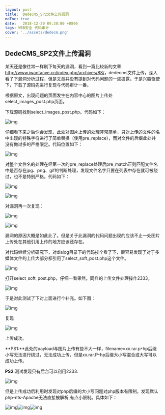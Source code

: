 ```yaml
---
layout: post
title:  DedeCMS_SP2文件上传漏洞
noToc: true
date:   2018-12-20 09:30:00 +0800
tags: WEB安全 代码审计
cover: '../assets/dedecm.png' 
---
```


## DedeCMS_SP2文件上传漏洞

某天还是像往常一样刷下每天的漏洞，看到一篇比较新的文章<http://www.iwantacve.cn/index.php/archives/88/>，dedecms文件上传，深入看了下漏洞分析过程，但是文章并没有提到对代码问题的一些披露。于是兴趣驱使下，下载了源码先进行复现与代码审计一番。

根据原文，出现问题的页面发生在内容中心的图片上传处select_images_post.php页面，

下载源码找到select_images_post.php。代码如下：

![img]({{site.baseurl}}/assets/images/dedecms/clip_image002.jpg)

仔细看下来之后你会发现，此处对图片上传的处理非常简单，只对上传的文件的名中出现的特殊字符进行了简单替换（使用pre_replace），而对文件的后缀此处并没有做过多的严格限定。代码位置如下：

![img]({{site.baseurl}}/assets/images/dedecms/clip_image004.png)

对整个文件名的处理在经第一次的pre_replace处理后pre_match正则匹配文件名中是否存在jpg、png、gif的判断处理，发现文件名字只要在列表中存在就可被绕过，也不是特别严格。代码如下：

![img]({{site.baseurl}}/assets/images/dedecms/clip_image006.jpg)

![img]({{site.baseurl}}/assets/images/dedecms/clip_image008.png)

对漏洞再一次复现：

![img]({{site.baseurl}}/assets/images/dedecms/clip_image010.png)

![img]({{site.baseurl}}/assets/images/dedecms/clip_image012.png)

漏洞的原因大概是如此此了。但是关于此漏洞的代码问题出现的应该不止一处图片上传处在其他引用上传的地方应该还存在。

对代码继续分析研究下，对dialog目录下的代码挨个看了下，很容易发现了对于多媒体文件的上传大部分都引用了select_soft_post.php这个文件。

![img]({{site.baseurl}}/assets/images/dedecms/clip_image013.png)

打开select_soft_post.php，仔细一看果然，同样的上传文件处理操作2333。

![img]({{site.baseurl}}/assets/images/dedecms/clip_image015.jpg)

于是对此测试了下对上面进行个补充。如下图：

![img]({{site.baseurl}}/assets/images/dedecms/clip_image017.png)

复现

![img]({{site.baseurl}}/assets/images/dedecms/clip_image019.png)

上传成功。

**PS1:**此处的payload与图片上传有些不大一样，filename=xx.rar.p`*`hp后缀小写无法进行绕过，无法成功上传，但是xx.rar.P`*`hp后缀大小写混合或大写可以成功上传。

**PS2**:测试发现只有后台可以利用2333.

![img]({{site.baseurl}}/assets/images/dedecms/clip_image021.png)

但是上传成功后利用时发现对php后缀的大小写问题对php版本有限制。发现默认php-nts-Apache无法直接被解析,有点小限制。具体如下：

![img]({{site.baseurl}}/assets/images/dedecms/clip_image023.png)![img]({{site.baseurl}}/assets/images/dedecms/clip_image025.png)![img]({{site.baseurl}}/assets/images/dedecms/clip_image027.png)